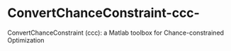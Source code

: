 # ConvertChanceConstraint-ccc-
ConvertChanceConstraint (ccc): a Matlab toolbox for Chance-constrained Optimization
